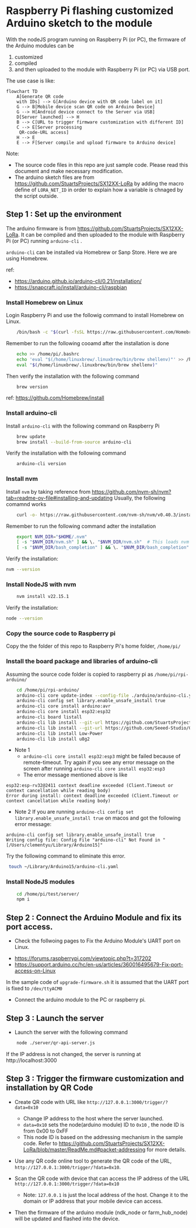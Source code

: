 # Raspberry Pi flashing customized Arduino sketch to the module
With the nodeJS program running on Raspberry Pi (or PC),  the firmware of the Arduino modules can be 
1. customized  
2. compiled 
3. and then uploaded 
to the module with Raspberry Pi (or PC) via USB port. 

The use case is like: 


```mermaid
flowchart TD
    A[Generate QR code 
    with IDs] --> G[Arduino device with QR code label on it]
    G --> B[Mobile device scan QR code on Arduino Device]
    G --> H[Android device connect to the Server via USB]
    D[Server launched] --> H
    B --> C[URL to trigger firmware customization with different ID]
    C --> E[Server processing
     QR-code-URL access]
    H --> E
    E --> F[Server compile and upload firmware to Arduino device]
```

Note: 
* The source code files in this repo are just sample code. Please read this document and make necessary modification.
* The arduino sketch files are from https://github.com/StuartsProjects/SX12XX-LoRa by adding the macro define of `LORA_NET_ID` in order to explain how a variable is chnaged by the script outside. 

 

## Step 1 : Set up the environment
The arduino firmware is from https://github.com/StuartsProjects/SX12XX-LoRa. It can be compiled and then uploaded to the module with Raspberry Pi (or PC) running `arduino-cli` . 

`arduino-cli` can be installed via Homebrew or Sanp Store. Here we are using Homebrew. 

ref: 
* https://arduino.github.io/arduino-cli/0.21/installation/
* https://snapcraft.io/install/arduino-cli/raspbian

### Install Homebrew on Linux 

Login Raspberry Pi and use the followig command to install Homebrew on Linux. 

```bash
    /bin/bash -c "$(curl -fsSL https://raw.githubusercontent.com/Homebrew/install/HEAD/install.sh)"
```

Remember to run the following cooamd after the installation is done

```bash
    echo >> /home/pi/.bashrc
    echo 'eval "$(/home/linuxbrew/.linuxbrew/bin/brew shellenv)"' >> /home/pi/.bashrc
    eval "$(/home/linuxbrew/.linuxbrew/bin/brew shellenv)"
```

Then verify the installation with the following command 

```bash
    brew version
```

ref: https://github.com/Homebrew/install

### Install arduino-cli
Install `arduino-cli` with the following command on Raspberry Pi

```bash
    brew update
    brew install --build-from-source arduino-cli
```

Verify the installation with the following command 

```bash
    arduino-cli version
```

### Install nvm

Install `nvm` by taking reference from https://github.com/nvm-sh/nvm?tab=readme-ov-file#installing-and-updating
Usually, the following comamnd works

```bash
    curl -o- https://raw.githubusercontent.com/nvm-sh/nvm/v0.40.3/install.sh | bash
```

Remember to run the following command adter the installation 

```bash
    export NVM_DIR="$HOME/.nvm"
    [ -s "$NVM_DIR/nvm.sh" ] && \. "$NVM_DIR/nvm.sh"  # This loads nvm
    [ -s "$NVM_DIR/bash_completion" ] && \. "$NVM_DIR/bash_completion"  # This loads nvm bash_completion
```

Verify the installation:

```bash 
nvm --version
```

### Install NodeJS with nvm

```bash
    nvm install v22.15.1
```
Verify the installation:

```bash 
node --version
```


### Copy the source code to Raspberry pi

Copy the the folder of this repo to Raspberry Pi's home folder, `/home/pi/`


### Install the board package and libraries of arduino-cli 
Assuming the source code folder is copied to raspberry pi as  `/home/pi/rpi-arduino/`

```bash 
    cd /home/pi/rpi-arduino/
    arduino-cli core update-index --config-file ./arduino/arduino-cli.yaml
    arduino-cli config set library.enable_unsafe_install true
    arduino-cli core install arduino:avr
    arduino-cli core install esp32:esp32
    arduino-cli board listall
    arduino-cli lib install --git-url https://github.com/StuartsProjects/SX12XX-LoRa.git
    arduino-cli lib install --git-url https://github.com/Seeed-Studio/Grove_BME280.git
    arduino-cli lib install Low-Power
    arduino-cli lib install u8g2
```


* Note 1 
  * `arduino-cli core install esp32:esp3` might be failed because of remote-timeout. Try again if you see any error message on the screen after running `arduino-cli core install esp32:esp3`
  * The error message mentioned above is like

```
esp32:esp-rv32@2411 context deadline exceeded (Client.Timeout or context cancellation while reading body)
Error during install: context deadline exceeded (Client.Timeout or context cancellation while reading body)
```

* Note 2
If you are running `arduino-cli config set library.enable_unsafe_install true` on macos and got the following error message: 

```
arduino-cli config set library.enable_unsafe_install true
Writing config file: Config File "arduino-cli" Not Found in "[/Users/clementyu/Library/Arduino15]"
```

Try the following command to eliminate this error. 

```bash
 touch ~/Library/Arduino15/arduino-cli.yaml
``` 

### Install NodeJS modules

```bash
    cd /home/pi/test/server/
    npm i
```

## Step 2 : Connect the Arduino Module and fix its port access. 

* Check the follwoing pages to Fix the Arduino Module's UART port on Linux. 

- https://forums.raspberrypi.com/viewtopic.php?t=317202
- https://support.arduino.cc/hc/en-us/articles/360016495679-Fix-port-access-on-Linux

In the sample code of `upgrade-firmware.sh`  it is assumed that the UART port is fixed to `/dev/ttyACM0` 

* Connect the arduino module to the PC or raspberry pi. 

## Step 3 : Launch the server 

* Launch the server with the following command

```bash 
    node ./server/qr-api-server.js
```

If the IP address is not changed, the server is running at http://localhost:3000


## Step 3 : Trigger the firmware customization and installation by QR Code

* Create QR code with URL like `http://127.0.0.1:3000/trigger/?data=0x10`
  * Change IP address to the host where the server launched. 
  * `data=0x10` sets the node(arduino module) ID to `0x10` , the node ID is from 0x00 to 0xFF  
  * This node ID is based on the addressing mechanism in the sample code. Refer to https://github.com/StuartsProjects/SX12XX-LoRa/blob/master/ReadMe.md#packet-addressing for more details. 

* Use any QR code online tool to generate the QR code of the URL, `http://127.0.0.1:3000/trigger/?data=0x10`. 

* Scan the QR code with device that can access the IP address of the URL `http://127.0.0.1:3000/trigger/?data=0x10` 
  * Note: `127.0.0.1` is just the local address of the host. Change it to the domain or IP address that your mobile device can access. 
  
* Then the firmware of the arduino module (ndk_node or farm_hub_node) will be updated and flashed into the device. 

